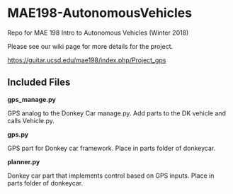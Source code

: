 # MAE198-AutonomousVehicles
Repo for MAE 198 Intro to Autonomous Vehicles (Winter 2018)

Please see our wiki page for more details for the project.

https://guitar.ucsd.edu/mae198/index.php/Project_gps

## Included Files

**gps_manage.py** 

GPS analog to the Donkey Car manage.py.
Add parts to the DK vehicle and calls Vehicle.py.

**gps.py** 

GPS part for Donkey car framework.
Place in parts folder of donkeycar.

**planner.py** 

Donkey car part that implements control based on GPS inputs.
Place in parts folder of donkeycar.
